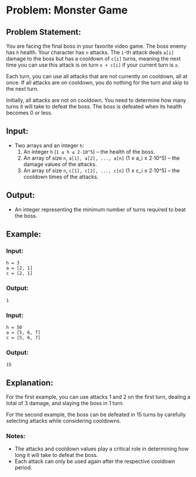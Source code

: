 
# Problem: Monster Game

## Problem Statement:
You are facing the final boss in your favorite video game. The boss enemy has `h` health. Your character has `n` attacks. The `i`-th attack deals `a[i]` damage to the boss but has a cooldown of `c[i]` turns, meaning the next time you can use this attack is on turn `x + c[i]` if your current turn is `x`.

Each turn, you can use all attacks that are not currently on cooldown, all at once. If all attacks are on cooldown, you do nothing for the turn and skip to the next turn.

Initially, all attacks are not on cooldown. You need to determine how many turns it will take to defeat the boss. The boss is defeated when its health becomes 0 or less.

## Input:
- Two arrays and an integer `h`:
  1. An integer `h` (`1 ≤ h ≤ 2⋅10^5`) – the health of the boss.
  2. An array of size `n`, `a[1], a[2], ..., a[n]` (1 ≤ a_i ≤ 2⋅10^5) – the damage values of the attacks.
  3. An array of size `n`, `c[1], c[2], ..., c[n]` (1 ≤ c_i ≤ 2⋅10^5) – the cooldown times of the attacks.

## Output:
- An integer representing the minimum number of turns required to beat the boss.

## Example:

### Input:
```
h = 3
a = [2, 1]
c = [2, 1]
```

### Output:
```
1
```

### Input:
```
h = 50
a = [5, 6, 7]
c = [5, 6, 7]
```

### Output:
```
15
```

## Explanation:
For the first example, you can use attacks 1 and 2 on the first turn, dealing a total of 3 damage, and slaying the boss in 1 turn.

For the second example, the boss can be defeated in 15 turns by carefully selecting attacks while considering cooldowns.

### Notes:
- The attacks and cooldown values play a critical role in determining how long it will take to defeat the boss.
- Each attack can only be used again after the respective cooldown period.
